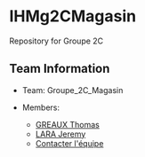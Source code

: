 # IHMg2CMagasin
Repository for Groupe 2C

## Team Information
  * Team: Groupe_2C_Magasin

  * Members:
    *  [GREAUX Thomas](mailto:thomas.greaux@etu.unice.fr)
    *  [LARA Jeremy](mailto:jeremy.lara@etu.unice.fr)
	* [Contacter l'équipe](mailto:thomas.greaux@etu.unice.fr&to=jeremy.lara@etu.unice.fr)